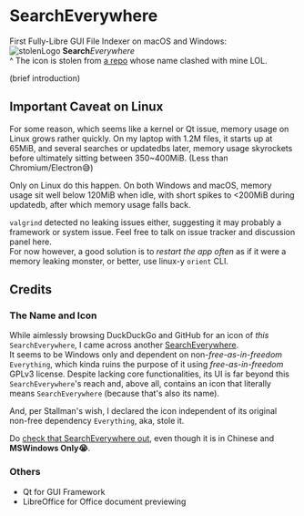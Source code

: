 # SearchEverywhere

First Fully-Libre GUI File Indexer on macOS and Windows:  
![stolenLogo](assets/search_img/stolenLogo.ico)
**Search***Everywhere*  
^ The icon is stolen from [a repo](https://github.com/Jycjmf/SearchEverywhere)
whose name clashed with mine LOL.

(brief introduction)

## **Important** Caveat on Linux

For some reason, which seems like a kernel or Qt issue, memory usage on
Linux grows rather quickly. On my laptop with 1.2M files, it starts up
at 65MiB, and several searches or updatedbs later, memory usage skyrockets
before ultimately sitting between 350~400MiB.
(Less than Chromium/Electron😅)

Only on Linux do this happen. On both Windows and macOS, memory usage sit
well below 120MiB when idle, with short spikes to \<200MiB during updatedb,
after which memory usage falls back.

`valgrind` detected no leaking issues either, suggesting it may probably a
framework or system issue. Feel free to talk on issue tracker and discussion
panel here.  
For now however, a good solution is to *restart the app often* as if it
were a memory leaking monster, or better, use linux-y `orient` CLI.

## Credits

### The Name and Icon

While aimlessly browsing DuckDuckGo and GitHub for an icon of *this*
`SearchEverywhere`, I came across another
[SearchEverywhere](https://github.com/Jycjmf/SearchEverywhere).  
It seems to be Windows only and dependent on non-*free-as-in-freedom*
`Everything`, which kinda ruins the purpose of it using *free-as-in-freedom*
GPLv3 license. Despite lacking core functionalities, its UI is far beyond
this `SearchEverywhere`'s reach and, above all, contains an icon that
literally means `SearchEverywhere` (because that's also its name).

And, per Stallman's wish, I declared the icon independent of its original
non-free dependency `Everything`, aka, stole it.  

Do [check that SearchEverywhere out](https://github.com/Jycjmf/SearchEverywhere),
even though it is in Chinese and **MSWindows Only😭**.

### Others

- Qt for GUI Framework
- LibreOffice for Office document previewing

